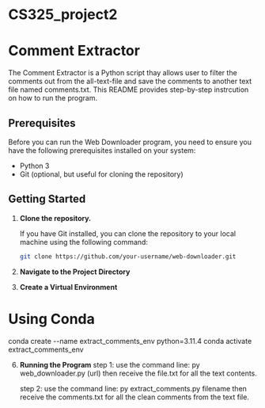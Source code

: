 # CS325_project2

# Comment Extractor 
The Comment Extractor is a Python script thay allows user to filter the comments out from the all-text-file and save the comments to another text file named comments.txt. This README provides step-by-step instrcution on how to run the program.

## Prerequisites
Before you can run the Web Downloader program, you need to ensure you have the following prerequisites installed on your system:

- Python 3
- Git (optional, but useful for cloning the repository)

## Getting Started

1. **Clone the repository.**

   If you have Git installed, you can clone the repository to your local machine using the following command:

   ```bash
   git clone https://github.com/your-username/web-downloader.git

2. **Navigate to the Project Directory**


3. **Create a Virtual Environment**
# Using Conda
  conda create --name extract_comments_env python=3.11.4
  conda activate extract_comments_env
   
6. **Running the Program**
   step 1: use the command line: py web_downloader.py (url)
   then receive the file.txt for all the text contents.

   step 2: use the command line: py extract_comments.py filename
   then receive the comments.txt for all the clean comments from the text file. 


